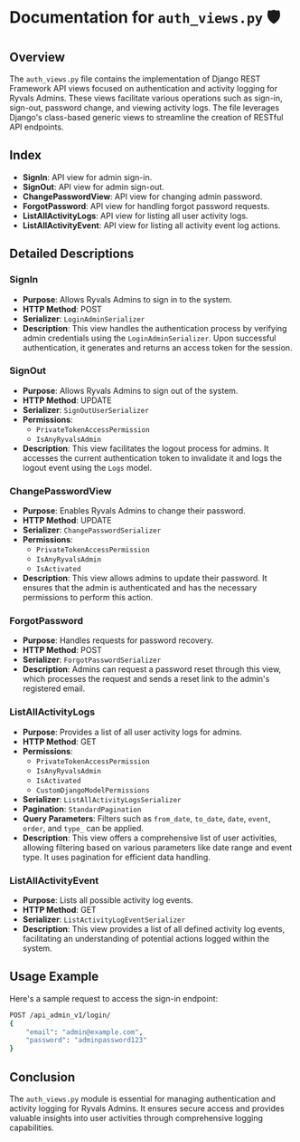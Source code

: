 # Documentation for `auth_views.py` 🛡️

## Overview

The `auth_views.py` file contains the implementation of Django REST Framework API views focused on authentication and activity logging for Ryvals Admins. These views facilitate various operations such as sign-in, sign-out, password change, and viewing activity logs. The file leverages Django's class-based generic views to streamline the creation of RESTful API endpoints.

## Index

- **SignIn**: API view for admin sign-in.
- **SignOut**: API view for admin sign-out.
- **ChangePasswordView**: API view for changing admin password.
- **ForgotPassword**: API view for handling forgot password requests.
- **ListAllActivityLogs**: API view for listing all user activity logs.
- **ListAllActivityEvent**: API view for listing all activity event log actions.

## Detailed Descriptions

### SignIn

- **Purpose**: Allows Ryvals Admins to sign in to the system.
- **HTTP Method**: POST
- **Serializer**: `LoginAdminSerializer`
- **Description**: This view handles the authentication process by verifying admin credentials using the `LoginAdminSerializer`. Upon successful authentication, it generates and returns an access token for the session.

### SignOut

- **Purpose**: Allows Ryvals Admins to sign out of the system.
- **HTTP Method**: UPDATE
- **Serializer**: `SignOutUserSerializer`
- **Permissions**: 
  - `PrivateTokenAccessPermission`
  - `IsAnyRyvalsAdmin`
- **Description**: This view facilitates the logout process for admins. It accesses the current authentication token to invalidate it and logs the logout event using the `Logs` model.

### ChangePasswordView

- **Purpose**: Enables Ryvals Admins to change their password.
- **HTTP Method**: UPDATE
- **Serializer**: `ChangePasswordSerializer`
- **Permissions**: 
  - `PrivateTokenAccessPermission`
  - `IsAnyRyvalsAdmin`
  - `IsActivated`
- **Description**: This view allows admins to update their password. It ensures that the admin is authenticated and has the necessary permissions to perform this action.

### ForgotPassword

- **Purpose**: Handles requests for password recovery.
- **HTTP Method**: POST
- **Serializer**: `ForgotPasswordSerializer`
- **Description**: Admins can request a password reset through this view, which processes the request and sends a reset link to the admin's registered email.

### ListAllActivityLogs

- **Purpose**: Provides a list of all user activity logs for admins.
- **HTTP Method**: GET
- **Permissions**:
  - `PrivateTokenAccessPermission`
  - `IsAnyRyvalsAdmin`
  - `IsActivated`
  - `CustomDjangoModelPermissions`
- **Serializer**: `ListAllActivityLogsSerializer`
- **Pagination**: `StandardPagination`
- **Query Parameters**: Filters such as `from_date`, `to_date`, `date`, `event`, `order`, and `type_` can be applied.
- **Description**: This view offers a comprehensive list of user activities, allowing filtering based on various parameters like date range and event type. It uses pagination for efficient data handling.

### ListAllActivityEvent

- **Purpose**: Lists all possible activity log events.
- **HTTP Method**: GET
- **Serializer**: `ListActivityLogEventSerializer`
- **Description**: This view provides a list of all defined activity log events, facilitating an understanding of potential actions logged within the system.

## Usage Example

Here's a sample request to access the sign-in endpoint:

```bash
POST /api_admin_v1/login/
{
    "email": "admin@example.com",
    "password": "adminpassword123"
}
```

## Conclusion

The `auth_views.py` module is essential for managing authentication and activity logging for Ryvals Admins. It ensures secure access and provides valuable insights into user activities through comprehensive logging capabilities.